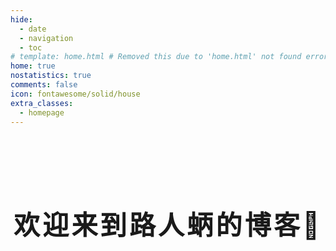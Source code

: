 ```yaml
---
hide:
  - date
  - navigation
  - toc
# template: home.html # Removed this due to 'home.html' not found error
home: true
nostatistics: true
comments: false
icon: fontawesome/solid/house
extra_classes:
  - homepage
---
```


<br><br><br>
<div class="hero-section">
  <h1 style="text-align: center; font-size: 3em; letter-spacing: 0.1em;">欢迎来到路人蛃的博客🥳</h1>
  <p id="typing-effect" style="text-align: center; font-size: 1.5em; letter-spacing: 0.05em;"></p>
  <!-- 您可以在这里添加更多介绍性文字或按钮 -->
</div>

<script>
document.addEventListener('DOMContentLoaded', function() {
  const textElement = document.getElementById('typing-effect');
  const textsToAnimate = [
    "Only through hell can one create heaven.",
    "Only with bleeding fingers can one play the world\'s most sublime tunes."
  ];
  let currentTextIndex = 0;
  let index = 0;
  let isDeleting = false;

  function typeWriter() {
    const currentText = textsToAnimate[currentTextIndex];
    if (!isDeleting && index < currentText.length) {
      textElement.innerHTML = currentText.substring(0, index + 1) + '<span class="cursor"></span>';
      index++;
      setTimeout(typeWriter, 60); // Faster typing
    } else if (isDeleting && index > 0) {
      textElement.innerHTML = currentText.substring(0, index - 1) + '<span class="cursor"></span>';
      index--;
      setTimeout(typeWriter, 30); // Faster deleting
    } else if (!isDeleting && index === currentText.length) {
      // Pause at the end of typing
      setTimeout(() => {
        isDeleting = true;
        setTimeout(typeWriter, 500); // Wait before deleting
      }, 2000);
    } else if (isDeleting && index === 0) {
      isDeleting = false;
      currentTextIndex = (currentTextIndex + 1) % textsToAnimate.length; // Move to the next text
      // Pause before typing again
      setTimeout(() => {
          index = 0; // Reset index to start typing from the beginning
          setTimeout(typeWriter, 500); // Wait before re-typing
      }, 1000);
    }
  }
  typeWriter();
});
</script>

